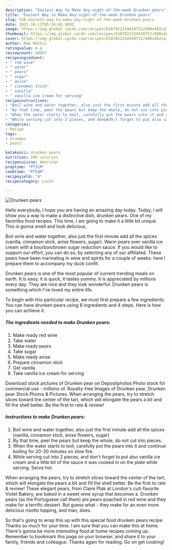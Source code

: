 ```yaml
---
description: "Easiest Way to Make Any-night-of-the-week Drunken pears"
title: "Easiest Way to Make Any-night-of-the-week Drunken pears"
slug: 528-easiest-way-to-make-any-night-of-the-week-drunken-pears
date: 2021-10-11T05:34:45.809Z
image: https://img-global.cpcdn.com/recipes/6107822334410752/680x482cq70/drunken-pears-recipe-main-photo.jpg
thumbnail: https://img-global.cpcdn.com/recipes/6107822334410752/680x482cq70/drunken-pears-recipe-main-photo.jpg
cover: https://img-global.cpcdn.com/recipes/6107822334410752/680x482cq70/drunken-pears-recipe-main-photo.jpg
author: Mae Mathis
ratingvalue: 4.4
reviewcount: 48957
recipeingredient:
- " red wine"
- " water"
- " pears"
- " sugar"
- " anise"
- " cinnamon stick"
- " vanilla"
- " vanilla ice cream for serving"
recipeinstructions:
- "Boil wine and water together, also just the first minute add all the spices (vanilla, cinnamon stick, anise flowers, sugar)"
- "By that time, peel the pears but keep the whole, do not cut into pieces."
- "When the water starts to boil, carefully put the pears into it and continue boiling for 20-30 minutes on slow fire."
- "While serving cut into 2 pieces, and don&#39;t forget to put also vanilla ice cream and a little bit of the sauce it was cooked in on the plate while serving. Serve hot."
categories:
- Recipe
tags:
- drunken
- pears

katakunci: drunken pears 
nutrition: 296 calories
recipecuisine: American
preptime: "PT31M"
cooktime: "PT54M"
recipeyield: "4"
recipecategory: Lunch

---
```



![Drunken pears](https://img-global.cpcdn.com/recipes/6107822334410752/680x482cq70/drunken-pears-recipe-main-photo.jpg)

Hello everybody, I hope you are having an amazing day today. Today, I will show you a way to make a distinctive dish, drunken pears. One of my favorites food recipes. This time, I am going to make it a little bit unique. This is gonna smell and look delicious.

Boil wine and water together, also just the first minute add all the spices (vanilla, cinnamon stick, anise flowers, sugar). Warm pears over vanilla ice cream with a bourbon/brown sugar reduction sauce. If you would like to support our effort, you can do so, by selecting any of our affiliated. These pears have been marinating in wine and spirits for a couple of weeks. here I prepare them to accompany my duck confit.

Drunken pears is one of the most popular of current trending meals on earth. It is easy, it is quick, it tastes yummy. It is appreciated by millions every day. They are nice and they look wonderful. Drunken pears is something which I've loved my entire life.


To begin with this particular recipe, we must first prepare a few ingredients. You can have drunken pears using 8 ingredients and 4 steps. Here is how you can achieve it.

<!--inarticleads1-->

##### The ingredients needed to make Drunken pears:

1. Make ready  red wine
1. Take  water
1. Make ready  pears
1. Take  sugar
1. Make ready  anise
1. Prepare  cinnamon stick
1. Get  vanilla
1. Take  vanilla ice cream for serving


Download stock pictures of Drunken pear on Depositphotos Photo stock for commercial use - millions of. Royalty-free Images of Drunken pear, Drunken pear Stock Photos &amp; Pictures. When arranging the pears, try to stretch slices toward the center of the tart, which will elongate the pears a bit and fill the shell better. Be the first to rate &amp; review! 

<!--inarticleads2-->

##### Instructions to make Drunken pears:

1. Boil wine and water together, also just the first minute add all the spices (vanilla, cinnamon stick, anise flowers, sugar)
1. By that time, peel the pears but keep the whole, do not cut into pieces.
1. When the water starts to boil, carefully put the pears into it and continue boiling for 20-30 minutes on slow fire.
1. While serving cut into 2 pieces, and don&#39;t forget to put also vanilla ice cream and a little bit of the sauce it was cooked in on the plate while serving. Serve hot.


When arranging the pears, try to stretch slices toward the center of the tart, which will elongate the pears a bit and fill the shell better. Be the first to rate &amp; review! These elegant pears, from Claire Ptak at London&#39;s cult-favorite Violet Bakery, are baked in a sweet wine syrup that becomes a. Drunken pears (as the Portuguese call them) are pears poached in red wine and they make for a terrific dessert. But guess what - they make for an even more delicious risotto topping, and man, does. 

So that's going to wrap this up with this special food drunken pears recipe. Thanks so much for your time. I am sure that you can make this at home. There's gonna be more interesting food at home recipes coming up. Remember to bookmark this page on your browser, and share it to your family, friends and colleague. Thanks again for reading. Go on get cooking!
